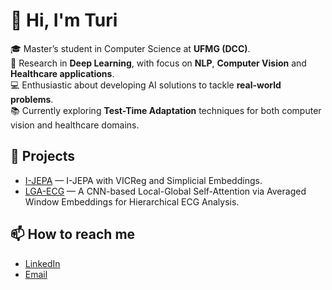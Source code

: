 # 👋 Hi, I'm Turi  

🎓 Master’s student in Computer Science at **UFMG (DCC)**.  
🧠 Research in **Deep Learning**, with focus on **NLP**, **Computer Vision** and **Healthcare applications**.  
💻 Enthusiastic about developing AI solutions to tackle **real-world problems**.  
📚 Currently exploring **Test-Time Adaptation** techniques for both computer vision and healthcare domains. 

## 🚀 Projects
- [I-JEPA](https://github.com/TuriAndrade/I-JEPA) — I-JEPA with VICReg and Simplicial Embeddings.
- [LGA-ECG](https://github.com/pedroroblesduten/LGA-ECG) — A CNN-based Local-Global Self-Attention via Averaged Window Embeddings for Hierarchical ECG Analysis.

## 📫 How to reach me
- [LinkedIn](https://www.linkedin.com/in/turirezende)  
- [Email](turivasconcelos@gmail.com)
